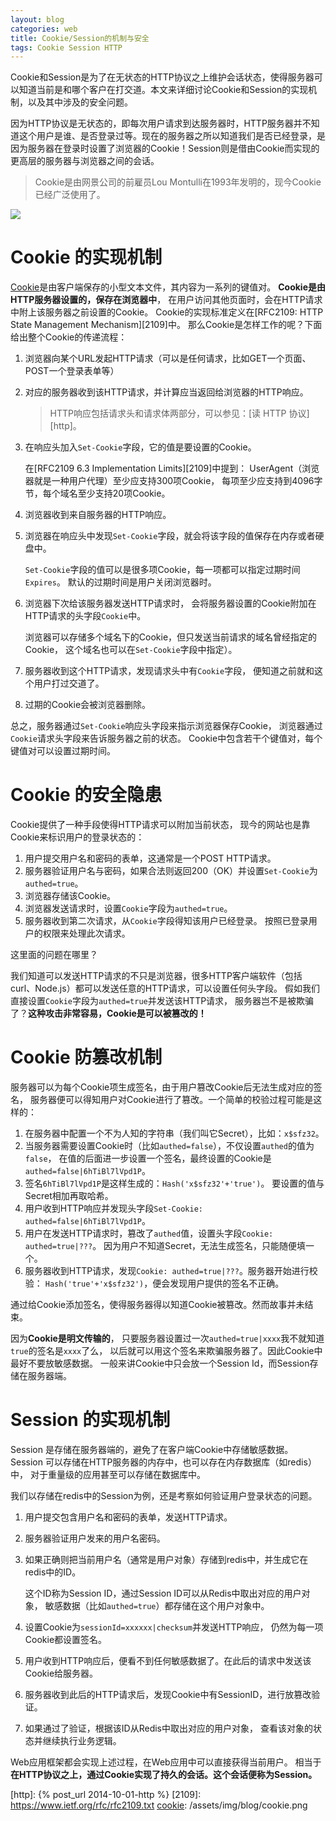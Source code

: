 ```yaml
---
layout: blog
categories: web
title: Cookie/Session的机制与安全
tags: Cookie Session HTTP
---
```


Cookie和Session是为了在无状态的HTTP协议之上维护会话状态，使得服务器可以知道当前是和哪个客户在打交道。本文来详细讨论Cookie和Session的实现机制，以及其中涉及的安全问题。

因为HTTP协议是无状态的，即每次用户请求到达服务器时，HTTP服务器并不知道这个用户是谁、是否登录过等。现在的服务器之所以知道我们是否已经登录，是因为服务器在登录时设置了浏览器的Cookie！Session则是借由Cookie而实现的更高层的服务器与浏览器之间的会话。

> Cookie是由网景公司的前雇员Lou Montulli在1993年发明的，现今Cookie已经广泛使用了。

![][cookie]

<!--more-->

# Cookie 的实现机制

[Cookie][cookie]是由客户端保存的小型文本文件，其内容为一系列的键值对。
**Cookie是由HTTP服务器设置的，保存在浏览器中**，
在用户访问其他页面时，会在HTTP请求中附上该服务器之前设置的Cookie。
Cookie的实现标准定义在[RFC2109: HTTP State Management Mechanism][2109]中。 
那么Cookie是怎样工作的呢？下面给出整个Cookie的传递流程：

1. 浏览器向某个URL发起HTTP请求（可以是任何请求，比如GET一个页面、POST一个登录表单等）
2. 对应的服务器收到该HTTP请求，并计算应当返回给浏览器的HTTP响应。

    > HTTP响应包括请求头和请求体两部分，可以参见：[读 HTTP 协议][http]。

3. 在响应头加入`Set-Cookie`字段，它的值是要设置的Cookie。

    在[RFC2109 6.3 Implementation Limits][2109]中提到：
    UserAgent（浏览器就是一种用户代理）至少应支持300项Cookie，
    每项至少应支持到4096字节，每个域名至少支持20项Cookie。

4. 浏览器收到来自服务器的HTTP响应。
5. 浏览器在响应头中发现`Set-Cookie`字段，就会将该字段的值保存在内存或者硬盘中。

    `Set-Cookie`字段的值可以是很多项Cookie，每一项都可以指定过期时间`Expires`。
    默认的过期时间是用户关闭浏览器时。

6. 浏览器下次给该服务器发送HTTP请求时，
    会将服务器设置的Cookie附加在HTTP请求的头字段`Cookie`中。

    浏览器可以存储多个域名下的Cookie，但只发送当前请求的域名曾经指定的Cookie，
  这个域名也可以在`Set-Cookie`字段中指定）。

7. 服务器收到这个HTTP请求，发现请求头中有`Cookie`字段，
    便知道之前就和这个用户打过交道了。

8. 过期的Cookie会被浏览器删除。

总之，服务器通过`Set-Cookie`响应头字段来指示浏览器保存Cookie，
浏览器通过`Cookie`请求头字段来告诉服务器之前的状态。
Cookie中包含若干个键值对，每个键值对可以设置过期时间。

# Cookie 的安全隐患

Cookie提供了一种手段使得HTTP请求可以附加当前状态，
现今的网站也是靠Cookie来标识用户的登录状态的：

1. 用户提交用户名和密码的表单，这通常是一个POST HTTP请求。
2. 服务器验证用户名与密码，如果合法则返回200（OK）并设置`Set-Cookie`为`authed=true`。
3. 浏览器存储该Cookie。
4. 浏览器发送请求时，设置`Cookie`字段为`authed=true`。
5. 服务器收到第二次请求，从`Cookie`字段得知该用户已经登录。
    按照已登录用户的权限来处理此次请求。

这里面的问题在哪里？

我们知道可以发送HTTP请求的不只是浏览器，很多HTTP客户端软件（包括curl、Node.js）都可以发送任意的HTTP请求，可以设置任何头字段。
假如我们直接设置`Cookie`字段为`authed=true`并发送该HTTP请求，
服务器岂不是被欺骗了？**这种攻击非常容易，Cookie是可以被篡改的！**

# Cookie 防篡改机制

服务器可以为每个Cookie项生成签名，由于用户篡改Cookie后无法生成对应的签名，
服务器便可以得知用户对Cookie进行了篡改。一个简单的校验过程可能是这样的：

1. 在服务器中配置一个不为人知的字符串（我们叫它Secret），比如：`x$sfz32`。
2. 当服务器需要设置Cookie时（比如`authed=false`），不仅设置`authed`的值为`false`，
    在值的后面进一步设置一个签名，最终设置的Cookie是`authed=false|6hTiBl7lVpd1P`。
3. 签名`6hTiBl7lVpd1P`是这样生成的：`Hash('x$sfz32'+'true')`。
    要设置的值与Secret相加再取哈希。
4. 用户收到HTTP响应并发现头字段`Set-Cookie: authed=false|6hTiBl7lVpd1P`。
5. 用户在发送HTTP请求时，篡改了`authed`值，设置头字段`Cookie: authed=true|???`。
    因为用户不知道Secret，无法生成签名，只能随便填一个。
6. 服务器收到HTTP请求，发现`Cookie: authed=true|???`。服务器开始进行校验：
    `Hash('true'+'x$sfz32')`，便会发现用户提供的签名不正确。

通过给Cookie添加签名，使得服务器得以知道Cookie被篡改。然而故事并未结束。

因为**Cookie是明文传输的**，
只要服务器设置过一次`authed=true|xxxx`我不就知道`true`的签名是`xxxx`了么，
以后就可以用这个签名来欺骗服务器了。因此Cookie中最好不要放敏感数据。
一般来讲Cookie中只会放一个Session Id，而Session存储在服务器端。

# Session 的实现机制

Session 是存储在服务器端的，避免了在客户端Cookie中存储敏感数据。
Session 可以存储在HTTP服务器的内存中，也可以存在内存数据库（如redis）中，
对于重量级的应用甚至可以存储在数据库中。

我们以存储在redis中的Session为例，还是考察如何验证用户登录状态的问题。

1. 用户提交包含用户名和密码的表单，发送HTTP请求。
2. 服务器验证用户发来的用户名密码。
3. 如果正确则把当前用户名（通常是用户对象）存储到redis中，并生成它在redis中的ID。

    这个ID称为Session ID，通过Session ID可以从Redis中取出对应的用户对象，
    敏感数据（比如`authed=true`）都存储在这个用户对象中。

4. 设置Cookie为`sessionId=xxxxxx|checksum`并发送HTTP响应，
    仍然为每一项Cookie都设置签名。
5. 用户收到HTTP响应后，便看不到任何敏感数据了。在此后的请求中发送该Cookie给服务器。
6. 服务器收到此后的HTTP请求后，发现Cookie中有SessionID，进行放篡改验证。
7. 如果通过了验证，根据该ID从Redis中取出对应的用户对象，
    查看该对象的状态并继续执行业务逻辑。

Web应用框架都会实现上述过程，在Web应用中可以直接获得当前用户。
相当于**在HTTP协议之上，通过Cookie实现了持久的会话。这个会话便称为Session。**


[cookie]: https://zh.wikipedia.org/zh-cn/Cookie
[http]: {% post_url 2014-10-01-http %}
[2109]: https://www.ietf.org/rfc/rfc2109.txt
[cookie]: /assets/img/blog/cookie.png

